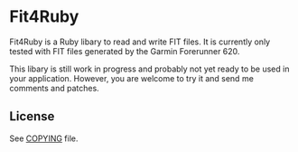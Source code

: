 Fit4Ruby
========

Fit4Ruby is a Ruby libary to read and write FIT files. It is currently
only tested with FIT files generated by the Garmin Forerunner 620.

This libary is still work in progress and probably not yet ready to be
used in your application. However, you are welcome to try it and send
me comments and patches.

License
-------

See [COPYING](COPYING) file.


